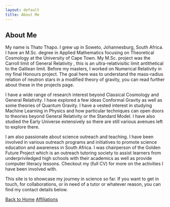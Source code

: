 ```yaml
---
layout: default
title: About Me
---
```


## About Me

My name is Thato Thapo. I grew up in Soweto, Johannesburg, South Africa. I have an M.Sc. degree in Applied Mathematics focusing on Theoretical Cosmology at the University of Cape Town. My M.Sc. project was the Carroll limit of General Relativity , this is an ultra-relativisitic limit antithetical to the Galilean limit. Before my masters, I worked on Numerical Relativity in my final Honours project. The goal here was to understand the mass-radius relation of neutron stars in a modified theory of gravity, you can read further about these in the projects page.

I have a wide range of research interest beyond Classical Cosmology and General Relativity. I have explored a few ideas Conformal Gravity as well as some theories of Quantum Gravity. I have a vested interest in studying Machine Learning in Physics and how particular techniques can open doors to theories beyond General Relativity or the Standard Model. I have also studied the Early Universe extensively so there are still various avenues left to explore there.

I am also passionate about science outreach and teaching. I have been involved in various outreach programs and initiatives to promote science education and awareness in South Africa. I was chairperson of the Golden Future Project which is an outreach tutoring society to assist learners from underpriviledged high schools with their academics as well as provide computer literacy lessons. Checkout my (full CV) for more on the activities I have been involved with.

This site is to showcase my journey in science so far. If you want to get in touch, for collaborations, or in need of a tutor or whatever reason, you can find my contact details below.

<div class="button-container">
  <a href="{{ '/' | relative_url }}" class="about-me-button">Back to Home</a>
  <a href="{{ '/affiliations' | relative_url }}" class="about-me-button">Affiliations</a>
</div>